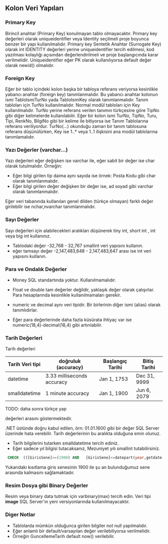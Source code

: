 ## Kolon Veri Yapıları

### Primary Key

Birincil anahtar (Primary Key) konulmayan tablo olmayacaktır.
Primary key değerleri olarak uniqueidentifier veya Identity seçilmeli proje boyunca benzer bir yapı kullanılmalıdır.
Primary key Sentetik Anahtar (Surrogate Key) olarak int IDENTITY değerleri yerine uniqueidentifier tercih edilmesi, kod yazılması kolaylığı açısından değerlendirilmeli ve proje başlangıcında karar verilmelidir.
Uniqueidentifier eğer PK olarak kullanılıyorsa default değer olarak newid() olmalıdır.

### Foreign Key

Eğer bir tablo içindeki kolon başka bir tabloya referans veriyorsa kesinlikle yabancı anahtar (foreign key) tanımlanmalıdır.
Bu yabancı anahtar kolonun ismi TabloIsmiTurNo yada TabloIsmiKey olarak tanımlanmalıdır.
Tanım tabloları için TurNo kullanılmalıdır.
Normal modül tabloları için Key kullanılmalıdır.
TurNo yerine referans verilen tanımın türkçesine göre TipNo gibi diğer kelimelerde kullanılabilir.
Eğer bir kolon ismi TurNo, TipNo, Turu, Tipi, RenkNo, BilgiNo gibi bir kelime ile bitiyorsa ise Tanım Tablolarına referans veriliyordur.
TurNo(...) okunduğu zaman bir tanım tablosuna referans düşünülürken, Key ise 1..* veya 1..1 ilişkisini ana modül tablolarına tanımlamalıdır.

### Yazı Değerler (varchar...)

Yazı değerleri eğer değişken ise varchar ile, eğer sabit bir değer ise char olarak tutulmalıdır. 
Örneğin:

- Eğer bilgi girilen tip daima aynı sayıda ise örnek: Posta Kodu gibi char olarak tanımlanmalıdır.
- Eğer bilgi girilen değer değişken bir değer ise, ad soyad gibi varchar olarak tanımlanmalıdır.

Eğer veri tabanında kullanılan genel dilden (türkçe olmayan) farklı değer girilebilir ise nchar,nvarchar tanımlanmalıdır.

### Sayı Değerler

Sayı değerleri için alabilecekleri aralıkları düşünerek tiny int, short int , int veya big int kullanınız. 

-   Tablodaki değer  -32,768 - 32,767   smallint veri yapısını kullanın.
-   eğer tamsayı değer  -2,147,483,648 - 2,147,483,647 arası ise int veri yapısını kullanın.

### Para ve Ondalık Değerler

-  Money SQL standartında yoktur. Kullanılmamalıdır. 
-  Float ve double tam değerler değildir, yaklaşık değer olarak çalışırlar. 
Para hesaplarında kesinlikle kullanılmamaları gerekir.

- numeric ve  decimal aynı veri tipidir.
Bir birlerinin diğer ismi (alias) olarak tanımlıdırlar. 

- Eğer para değerlerinde daha fazla küsürata ihtiyaç var ise  numeric(18,4)-decimal(18,4) gibi artırılabilir. 

### Tarih Değerleri

Tarih değerleri 	

|Tarih Veri tipi |doğruluk (accuracy)|  Başlangıç Tarihi | Bitiş Tarihi  |
|---|---|---|---|
|datetime|3.33 milliseconds accuracy   | Jan 1, 1753  | Dec 31, 9999  |
|smalldatetime| 1 minute accuracy  | Jan 1, 1900  | Jun 6, 2079  |

TODO: daha sonra türkçe yap

değerleri arasını göstermektedir. 

.NET üstünde doğru kabul edilen,  örn: 01.01.1600 gibi bir değer SQL Server üzerinde hata verebilir.
Tarih değerlerinin bu aralıkta olduğuna emin olunuz.

- Tarih bilgilerini tutarken smalldatetime tercih ediniz. 			
- Eğer sadece yıl bilgisi tutacaksanız, Mezuniyet yılı smallint tutabilirsiniz. 

```sql
 CHECK  (([GirisSene]>=(1900) AND   [GirisSene]<=datepart(year,getdate()))) 
```
Yukarıdakı kısıtlama giris senesinin 1900 ile şu an bulunduğumuz sene arasında kalmasını sağlamaktadır.


### Resim Dosya gibi Binary Değerler

Resim veya binary data tutmak için varbinary(max) tercih edin. 
Veri tipi **image** SQL Server'ın yeni versiyonlarında kullanılmayacaktır.
 
### Diger Notlar


-   Tablolarda mümkün olduğunca girilen bilgiler not null yapılmalıdır.
-   Eğer anlamlı bir default/varsayılan değer verilebiliyorsa verilmelidir. 
- Örneğin GuncellemeTarih default now() verilebilir.

